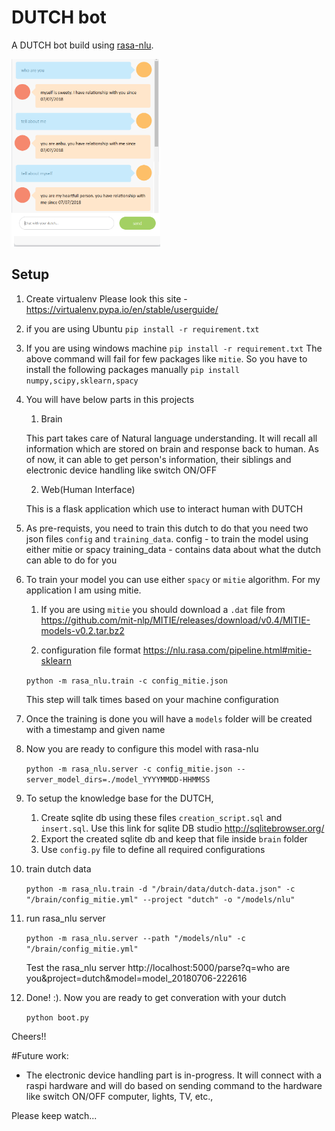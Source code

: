 # DUTCH bot
A DUTCH bot build using [rasa-nlu](http://rasa.ai).

<img src="https://github.com/anburiyan/nlp-dutch-bot/blob/master/result.png" height=300px/>

## Setup
1. Create virtualenv
    Please look this site - https://virtualenv.pypa.io/en/stable/userguide/
2. if you are using Ubuntu
    `pip install -r requirement.txt`

3. If you are using windows machine
    `pip install -r requirement.txt`
    The above command will fail for few packages like `mitie`.
    So you have to install the following packages manually
    `pip install numpy,scipy,sklearn,spacy`    

4. You will have below parts in this projects
    1. Brain    

    This part takes care of Natural language understanding. It will recall all information which are stored on brain
    and response back to human.
    As of now, it can able to get person's information, their siblings and electronic device handling like switch ON/OFF

    2. Web(Human Interface)

    This is a flask application which use to interact human with DUTCH    

5. As pre-requists, you need to train this dutch to do that you need two json files `config`  and `training_data`.
    config - to train the model using either mitie or spacy
    training_data - contains data about what the dutch can able to do for you

6. To train your model you can use either `spacy` or `mitie` algorithm. For my application I am using mitie.

    1. If you are using `mitie` you should download a `.dat` file from
        https://github.com/mit-nlp/MITIE/releases/download/v0.4/MITIE-models-v0.2.tar.bz2

    2. configuration file format
        https://nlu.rasa.com/pipeline.html#mitie-sklearn

    `python -m rasa_nlu.train -c config_mitie.json`

    This step will talk times based on your machine configuration

7. Once the training is done you will have a `models` folder will be created with a timestamp and given name

8. Now you are ready to configure this model with rasa-nlu

    `python -m rasa_nlu.server -c config_mitie.json --server_model_dirs=./model_YYYYMMDD-HHMMSS`

9. To setup the knowledge base for the DUTCH,
    1. Create sqlite db using these files `creation_script.sql` and `insert.sql`. 
        Use this link for sqlite DB studio http://sqlitebrowser.org/
    2. Export the created sqlite db and keep that file inside `brain` folder
    3. Use `config.py` file to define all required configurations

10. train dutch data

    `python -m rasa_nlu.train -d "/brain/data/dutch-data.json" -c "/brain/config_mitie.yml" --project "dutch" -o "/models/nlu"`

11. run rasa_nlu server

    `python -m rasa_nlu.server --path "/models/nlu" -c "/brain/config_mitie.yml"`
    
    Test the rasa_nlu server
        http://localhost:5000/parse?q=who are you&project=dutch&model=model_20180706-222616

12. Done! :). Now you are ready to get converation with your dutch

    `python boot.py`

Cheers!!

#Future work:
- The electronic device handling part is in-progress. It will connect with a raspi hardware and will do based on sending command to the hardware like switch ON/OFF computer, lights, TV, etc.,

Please keep watch...

